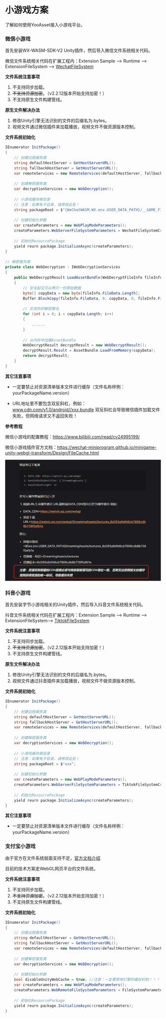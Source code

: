 # 小游戏方案

了解如何使用YooAsset接入小游戏平台。

### 微信小游戏

首先安装WX-WASM-SDK-V2 Unity插件，然后导入微信文件系统相关代码。

微信文件系统相关代码在扩展工程内：Extension Sample --> Runtime --> ExtensionFileSystem --> [WechatFileSystem](https://github.com/tuyoogame/YooAsset/tree/dev/Assets/YooAsset/Samples~/Extension%20Sample/Runtime/ExtensionFileSystem/WechatFileSystem)

**文件系统注意事项**

1. 不支持同步加载。
2. ~~不支持资源加密~~。（v2.2.12版本开始支持加密！）
3. 不支持原生文件构建管线。

**原生文件解决办法**

1. 修改Unity引擎无法识别的文件的后缀名为.bytes。
2. 视频文件通过微信插件来加载播放，视频文件不做资源版本控制。

**文件系统初始化**

````csharp
IEnumerator InitPackage()
{
    // 创建远程服务类
    string defaultHostServer = GetHostServerURL();
    string fallbackHostServer = GetHostServerURL();
    var remoteServices = new RemoteServices(defaultHostServer, fallbackHostServer);
    
    // 创建解密服务类
    var decryptionServices = new WebDecryption();
    
    // 小游戏缓存根目录
    // 注意：如果有子目录，请修改此处！
    string packageRoot = $"{WeChatWASM.WX.env.USER_DATA_PATH}/__GAME_FILE_CACHE"; 
    
    // 创建初始化参数
    var createParameters = new WebPlayModeParameters();
    createParameters.WebServerFileSystemParameters = WechatFileSystemCreater.CreateFileSystemParameters(packageRoot, remoteServices, decryptionServices);
    
    // 初始化ResourcePackage
    yield reurn package.InitializeAsync(createParameters);
}

// 解密服务类
private class WebDecryption : IWebDecryptionServices
{
    public WebDecryptResult LoadAssetBundle(WebDecryptFileInfo fileInfo)
    {
        // 安全起见可以拷贝一份原始数据
        byte[] copyData = new byte[fileInfo.FileData.Length];
        Buffer.BlockCopy(fileInfo.FileData, 0, copyData, 0, fileInfo.FileData.Length);

        // 实现你的解密算法
        for (int i = 0; i < copyData.Length; i++)
        {
            ......
        }

        // 从内存中加载AssetBundle
        WebDecryptResult decryptResult = new WebDecryptResult();
        decryptResult.Result = AssetBundle.LoadFromMemory(copyData);
        return decryptResult;
    }
}
````

**其它注意事项**

- 一定要禁止对资源清单版本文件进行缓存（文件名称样例：yourPackageName.version）

- URL地址里不要包含双反斜杠，例如：www.cdn.com/v1.0/android//xxx.bundle 双反斜杠会导致微信插件加载文件失败，但网络请求又不返回失败！

**参考教程**

微信小游戏的配置教程：https://www.bilibili.com/read/cv24995199/

微信小游戏插件官方文档：https://wechat-miniprogram.github.io/minigame-unity-webgl-transform/Design/FileCache.html

![image](./Image/Solution-img2.png)



### 抖音小游戏

首先安装字节小游戏相关的Unity插件，然后导入抖音文件系统相关代码。

抖音文件系统相关代码在扩展工程内：Extension Sample --> Runtime --> ExtensionFileSystem--> [TiktokFileSystem](https://github.com/tuyoogame/YooAsset/tree/dev/Assets/YooAsset/Samples~/Extension%20Sample/Runtime/ExtensionFileSystem/TiktokFileSystem)

**文件系统注意事项**

1. 不支持同步加载。
2. ~~不支持资源加密~~。（v2.2.12版本开始支持加密！）
3. 不支持原生文件构建管线。

**原生文件解决办法**

1. 修改Unity引擎无法识别的文件的后缀名为.bytes。
2. 视频文件通过抖音插件来加载播放，视频文件不做资源版本控制。

**文件系统初始化**

````csharp
IEnumerator InitPackage()
{
    // 创建远程服务类
    string defaultHostServer = GetHostServerURL();
    string fallbackHostServer = GetHostServerURL();
    var remoteServices = new RemoteServices(defaultHostServer, fallbackHostServer);
    
    // 创建解密服务类
    var decryptionServices = new WebDecryption();
    
    // 小游戏缓存根目录
    // 注意：如果有子目录，请修改此处！
    string packageRoot = $"xxx"; 
    
    // 创建初始化参数
    var createParameters = new WebPlayModeParameters();
    createParameters.WebServerFileSystemParameters = TiktokFileSystemCreater.CreateFileSystemParameters(packageRoot, remoteServices, decryptionServices);
    
    // 初始化ResourcePackage
    yield reurn package.InitializeAsync(createParameters);
}
````

**其它注意事项**

- 一定要禁止对资源清单版本文件进行缓存（文件名称样例：yourPackageName.version）



### 支付宝小游戏

由于官方在文件系统层面支持不足，[官方文档介绍](https://opendocs.alipay.com/mini-game/0ftleg)

目前的技术方案走WebGL网页平台的文件系统。

**文件系统注意事项**

1. 不支持同步加载。
2. ~~不支持资源加密~~。（v2.2.12版本开始支持加密！）
3. 不支持原生文件构建管线。

**文件系统初始化**

```csharp
IEnumerator InitPackage()
{
    // 创建远程服务类
    string defaultHostServer = GetHostServerURL();
    string fallbackHostServer = GetHostServerURL();
    var remoteServices = new RemoteServices(defaultHostServer, fallbackHostServer);
    
    // 创建解密服务类
    var decryptionServices = new WebDecryption();
    
    // 创建初始化参数
    bool disableUnityWebCache = true; //注意：一定要禁用引擎的缓存机制！！！
    var createParameters = new WebPlayModeParameters();
    createParameters.WebRemoteFileSystemParameters = FileSystemParameters.CreateDefaultWebRemoteFileSystemParameters(remoteServices, decryptionServices, disableUnityWebCache);
    
    // 初始化ResourcePackage
    yield reurn package.InitializeAsync(createParameters);
}
```


